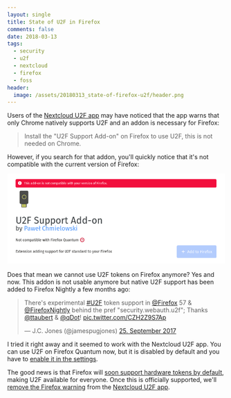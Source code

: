 ```yaml
---
layout: single
title: State of U2F in Firefox
comments: false
date: 2018-03-13
tags:
  - security
  - u2f
  - nextcloud
  - firefox
  - foss
header:
  image: /assets/20180313_state-of-firefox-u2f/header.png
---
```


Users of the [Nextcloud U2F app](https://apps.nextcloud.com/apps/twofactor_u2f) 
may have noticed that the app warns that only Chrome natively supports U2F and
an addon is necessary for Firefox:

> Install the "U2F Support Add-on" on Firefox to use U2F, this is not needed on Chrome.

However, if you search for that addon, you'll quickly notice that it's not
compatible with the current version of Firefox:

![U2F Support Add-on](/assets/20180313_state-of-firefox-u2f/extension.png)


Does that mean we cannot use U2F tokens on Firefox anymore? Yes and now. This
addon is not usable anymore but native U2F support has been added to Firefox
Nightly a few months ago:

<blockquote class="twitter-tweet" data-lang="de"><p lang="en" dir="ltr">There&#39;s experimental <a href="https://twitter.com/hashtag/U2F?src=hash&amp;ref_src=twsrc%5Etfw">#U2F</a> token support in <a href="https://twitter.com/firefox?ref_src=twsrc%5Etfw">@Firefox</a> 57 &amp; <a href="https://twitter.com/FirefoxNightly?ref_src=twsrc%5Etfw">@FirefoxNightly</a> behind the pref &quot;security.webauth.u2f&quot;; Thanks <a href="https://twitter.com/ttaubert?ref_src=twsrc%5Etfw">@ttaubert</a> &amp; <a href="https://twitter.com/qDot?ref_src=twsrc%5Etfw">@qDot</a>! <a href="https://t.co/CZH2Z9S7Ap">pic.twitter.com/CZH2Z9S7Ap</a></p>&mdash; J.C. Jones (@jamespugjones) <a href="https://twitter.com/jamespugjones/status/912314952232267777?ref_src=twsrc%5Etfw">25. September 2017</a></blockquote>

I tried it right away and it seemed to work with the Nextcloud U2F app.
You can use U2F on Firefox Quantum now, but it is disabled by default
and you have to [enable it in the settings](https://www.yubico.com/2017/11/how-to-navigate-fido-u2f-in-firefox-quantum/).


The good news is that Firefox will [soon support hardware tokens by default](https://hacks.mozilla.org/2018/01/using-hardware-token-based-2fa-with-the-webauthn-api/),
making U2F available for everyone. Once this is officially supported, we'll
[remove the Firefox warning](https://github.com/nextcloud/twofactor_u2f/issues/69)
from the [Nextcloud U2F app](https://apps.nextcloud.com/apps/twofactor_u2f).